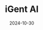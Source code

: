 ---  
layout: startup_page  
title: "iGent AI"  
id: "igent.ai"  
permalink: "/igentaiigent.ai10302024/"  
website: "https://igent.ai/"  
funding_round: "Seed"  
funding_amount: "£6.3M"  
investors: "HV Capital, XTX Ventures, TwinPath, 10x Founders, Dhyan"  
about: "iGent AI's product, Maestro, uses in-context learning and inference-time reasoning to solve engineering problems. It allows developers to modernize legacy codebases and build new solutions by focusing on the 'why' and 'what' while Maestro handles the 'how'. This significantly improves efficiency and effectiveness in software development."  
markets: "AI, Software Engineering"  
hq: "London, England, United Kingdom"  
founded_year: "2023"  
linkedin: "https://uk.linkedin.com/company/igent"  
twitter: ""  
instagram: ""  
facebook: ""  
crunchbase: "https://www.crunchbase.com/organization/igent"  
pitchbook: "https://pitchbook.com/profiles/company/597656-17"  

date_display: "30-Oct-2024"  
date: "2024-10-30"

# SEO Optimization  
meta_title: "iGent AI - Seed Funding (£6.3M)"  
meta_description: "iGent AI, iGent AI's product, Maestro, uses in-context learning and inference-time reasoning to solve engineering problems. It allows developers to modernize le..."  
meta_keywords: "iGent AI, AI, Software Engineering, Seed funding"  
canonical_url: "https://startup.projectstartups.com/igentaiigent.ai10302024/"  
---